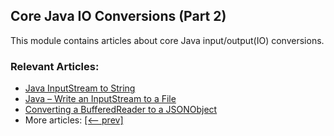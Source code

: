 ## Core Java IO Conversions (Part 2)

This module contains articles about core Java input/output(IO) conversions. 

### Relevant Articles:
- [Java InputStream to String](https://www.tom.com/convert-input-stream-to-string)
- [Java – Write an InputStream to a File](https://www.tom.com/convert-input-stream-to-a-file)
- [Converting a BufferedReader to a JSONObject](https://www.tom.com/java-bufferedreader-to-jsonobject)
- More articles: [[<-- prev]](/core-java-modules/core-java-io-conversions)
